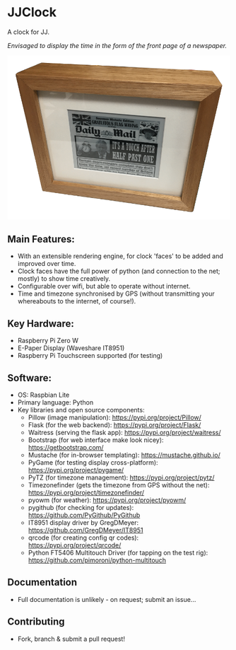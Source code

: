 # JJClock
 
A clock for JJ.

_Envisaged to display the time in the form of the front page of a newspaper._

![Image of the original JJ Clock](https://github.com/grob6000/JJClock/raw/main/githubimage.png)

## Main Features:
- With an extensible rendering engine, for clock 'faces' to be added and improved over time.
- Clock faces have the full power of python (and connection to the net; mostly) to show time creatively.
- Configurable over wifi, but able to operate without internet.
- Time and timezone synchronised by GPS (without transmitting your whereabouts to the internet, of course!).

## Key Hardware:
- Raspberry Pi Zero W
- E-Paper Display (Waveshare IT8951)
- Raspberry Pi Touchscreen supported (for testing)

## Software:
- OS: Raspbian Lite
- Primary language: Python
- Key libraries and open source components:
  - Pillow (image manipulation): https://pypi.org/project/Pillow/
  - Flask (for the web backend): https://pypi.org/project/Flask/
  - Waitress (serving the flask app): https://pypi.org/project/waitress/
  - Bootstrap (for web interface make look nicey): https://getbootstrap.com/
  - Mustache (for in-browser templating): https://mustache.github.io/
  - PyGame (for testing display cross-platform): https://pypi.org/project/pygame/
  - PyTZ (for timezone management): https://pypi.org/project/pytz/
  - Timezonefinder (gets the timezone from GPS without the net): https://pypi.org/project/timezonefinder/
  - pyowm (for weather): https://pypi.org/project/pyowm/
  - pygithub (for checking for updates): https://github.com/PyGithub/PyGithub
  - IT8951 display driver by GregDMeyer: https://github.com/GregDMeyer/IT8951
  - qrcode (for creating config qr codes): https://pypi.org/project/qrcode/
  - Python FT5406 Multitouch Driver (for tapping on the test rig): https://github.com/pimoroni/python-multitouch
## Documentation
- Full documentation is unlikely - on request; submit an issue...

## Contributing
- Fork, branch & submit a pull request!
